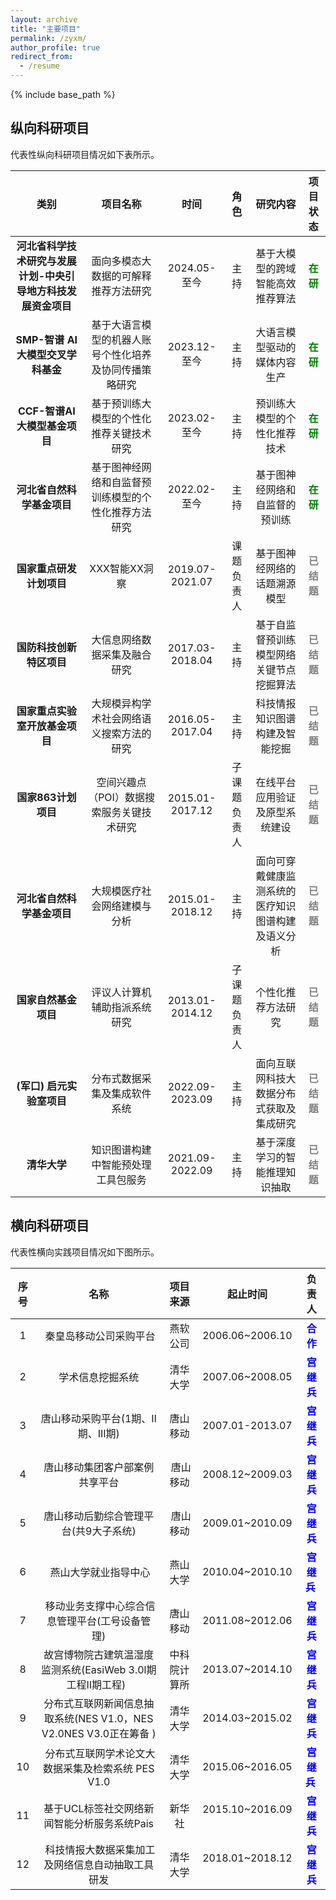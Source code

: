 ```yaml
---
layout: archive
title: "主要项目"
permalink: /zyxm/
author_profile: true
redirect_from:
  - /resume
---
```

{% include base_path %}
## 纵向科研项目

代表性纵向科研项目情况如下表所示。

| **类别** | **项目名称** | **时间** | **角色** | **研究内容** | **项目状态** |
|:---:|:------:|:----:|:----:|:-----:|:----:|
| **河北省科学技术研究与发展计划-中央引导地方科技发展资金项目** | 面向多模态大数据的可解释推荐方法研究 | 2024.05-至今 | 主持 | 基于大模型的跨域智能高效推荐算法 | <span style="color: green; font-weight: bold;">在研</span> |
| **SMP-智谱 AI 大模型交叉学科基金** | 基于大语言模型的机器人账号个性化培养及协同传播策略研究 | 2023.12-至今 | 主持 | 大语言模型驱动的媒体内容生产 | <span style="color: green; font-weight: bold;">在研</span> |
| **CCF-智谱AI大模型基金项目** | 基于预训练大模型的个性化推荐关键技术研究 | 2023.02-至今 | 主持 | 预训练大模型的个性化推荐技术 | <span style="color: green; font-weight: bold;">在研</span> |
| **河北省自然科学基金项目** | 基于图神经网络和自监督预训练模型的个性化推荐方法研究 | 2022.02-至今 | 主持 | 基于图神经网络和自监督的预训练 | <span style="color: green; font-weight: bold;">在研</span> |
| **国家重点研发计划项目** | XXX智能XX洞察 | 2019.07-2021.07 | 课题负责人 | 基于图神经网络的话题溯源模型 | <span style="color: gray; font-weight: bold;">已结题</span> |
| **国防科技创新特区项目** | 大信息网络数据采集及融合研究 | 2017.03-2018.04 | 主持 | 基于自监督预训练模型网络关键节点挖掘算法 | <span style="color: gray; font-weight: bold;">已结题</span> |
| **国家重点实验室开放基金项目** | 大规模异构学术社会网络语义搜索方法的研究 | 2016.05-2017.04 | 主持 | 科技情报知识图谱构建及智能挖掘 | <span style="color: gray; font-weight: bold;">已结题</span> |
| **国家863计划项目** | 空间兴趣点（POI）数据搜索服务关键技术研究 | 2015.01-2017.12 | 子课题负责人 | 在线平台应用验证及原型系统建设 | <span style="color: gray; font-weight: bold;">已结题</span> |
| **河北省自然科学基金项目** | 大规模医疗社会网络建模与分析 | 2015.01-2018.12 | 主持 | 面向可穿戴健康监测系统的医疗知识图谱构建及语义分析 | <span style="color: gray; font-weight: bold;">已结题</span> |
| **国家自然基金项目** | 评议人计算机辅助指派系统研究 | 2013.01-2014.12 | 子课题负责人 | 个性化推荐方法研究 | <span style="color: gray; font-weight: bold;">已结题</span> |
| **(军口) 启元实验室项目** | 分布式数据采集及集成软件系统 | 2022.09-2023.09 | 主持 | 面向互联网科技大数据分布式获取及集成研究 | <span style="color: gray; font-weight: bold;">已结题</span> |
| **清华大学** | 知识图谱构建中智能预处理工具包服务 | 2021.09-2022.09 | 主持 | 基于深度学习的智能推理知识抽取 | <span style="color: gray; font-weight: bold;">已结题</span> |

## 横向科研项目

代表性横向实践项目情况如下图所示。


| **序号** | **名称** | **项目来源** | **起止时间** | **负责人** | 
|:------:|:------:|:----:|:----:|:-----:|
| 1|  秦皇岛移动公司采购平台 | 燕软公司| 2006.06~2006.10 | <span style="color: blue; font-weight: bold;">合作</span> |
| 2| 学术信息挖掘系统| 清华大学 | 2007.06~2008.05| <span style="color: blue; font-weight: bold;">宫继兵</span> |
| 3|唐山移动采购平台(1期、Ⅱ期、III期) | 唐山移动 | 2007.01-2013.07 | <span style="color: blue; font-weight: bold;">宫继兵</span> |
| 4| 唐山移动集团客户部案例共享平台 |  唐山移动|2008.12~2009.03 | <span style="color: blue; font-weight: bold;">宫继兵</span> |
| 5| 唐山移动后勤综合管理平台(共9大子系统)|  唐山移动| 2009.01~2010.09| <span style="color: blue; font-weight: bold;">宫继兵</span> |
| 6|  燕山大学就业指导中心| 燕山大学 |2010.04~2010.10 | <span style="color: blue; font-weight: bold;">宫继兵</span> |
| 7|  移动业务支撑中心综合信息管理平台(工号设备管理)| 唐山移动|2011.08~2012.06 | <span style="color: blue; font-weight: bold;">宫继兵</span> |
| 8|故宫博物院古建筑温湿度监测系统(EasiWeb 3.0l期工程II期工程)  | 中科院计算所| 2013.07~2014.10 | <span style="color: blue; font-weight: bold;">宫继兵</span> |
| 9| 分布式互联网新闻信息抽取系统(NES V1.0，NES V2.0NES V3.0正在筹备 )| 清华大学 | 2014.03~2015.02 | <span style="color: blue; font-weight: bold;">宫继兵</span> |
| 10|  分布式互联网学术论文大数据采集及检索系统 PES V1.0| 清华大学 |2015.06~2016.05 | <span style="color: blue; font-weight: bold;">宫继兵</span> |
| 11|基于UCL标签社交网络新闻智能分析服务系统Pais | 新华社 |2015.10~2016.09  | <span style="color: blue; font-weight: bold;">宫继兵</span> |
| 12|  科技情报大数据采集加工及网络信息自动抽取工具研发| 清华大学 |2018.01~2018.12  | <span style="color: blue; font-weight: bold;">宫继兵</span> |
